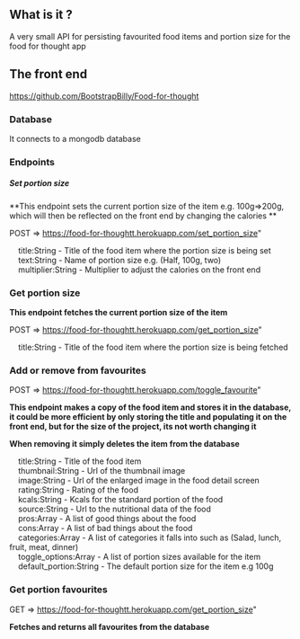 ## What is it ?

A very small API for persisting favourited food items and portion size for the food for thought app

## The front end

https://github.com/BootstrapBilly/Food-for-thought

### Database

It connects to a mongodb database

### Endpoints

##### Set portion size

**This endpoint sets the current portion size of the item e.g. 100g=>200g, which will then be reflected on the front end by changing the calories **

POST => https://food-for-thoughtt.herokuapp.com/set_portion_size" 

&nbsp;&nbsp;&nbsp; title:String - Title of the food item where the portion size is being set<br/>
&nbsp;&nbsp;&nbsp; text:String - Name of portion size e.g. (Half, 100g, two)<br/>
&nbsp;&nbsp;&nbsp; multiplier:String - Multiplier to adjust the calories on the front end<br/>

### Get portion size

**This endpoint fetches the current portion size of the item**

POST => https://food-for-thoughtt.herokuapp.com/get_portion_size" 

&nbsp;&nbsp;&nbsp; title:String - Title of the food item where the portion size is being fetched

### Add or remove from favourites

POST => https://food-for-thoughtt.herokuapp.com/toggle_favourite" 

**This endpoint makes a copy of the food item and stores it in the database, it could be more efficient by only storing the title and populating it on the front end, but for the size of the project, its not worth changing it**

**When removing it simply deletes the item from the database**

&nbsp;&nbsp;&nbsp; title:String - Title of the food item<br/>
&nbsp;&nbsp;&nbsp; thumbnail:String - Url of the thumbnail image<br/>
&nbsp;&nbsp;&nbsp; image:String - Url of the enlarged image in the food detail screen<br/>
&nbsp;&nbsp;&nbsp; rating:String - Rating of the food<br/>
&nbsp;&nbsp;&nbsp; kcals:String - Kcals for the standard portion of the food<br/>
&nbsp;&nbsp;&nbsp; source:String - Url to the nutritional data of the food<br/>
&nbsp;&nbsp;&nbsp; pros:Array - A list of good things about the food<br/>
&nbsp;&nbsp;&nbsp; cons:Array - A list of bad things about the food<br/>
&nbsp;&nbsp;&nbsp; categories:Array - A list of categories it falls into such as (Salad, lunch, fruit, meat, dinner)<br/>
&nbsp;&nbsp;&nbsp; toggle_options:Array - A list of portion sizes available for the item<br/>
&nbsp;&nbsp;&nbsp; default_portion:String - The default portion size for the item e.g 100g<br/>

### Get portion favourites

GET => https://food-for-thoughtt.herokuapp.com/get_portion_size" 

**Fetches and returns all favourites from the database**



